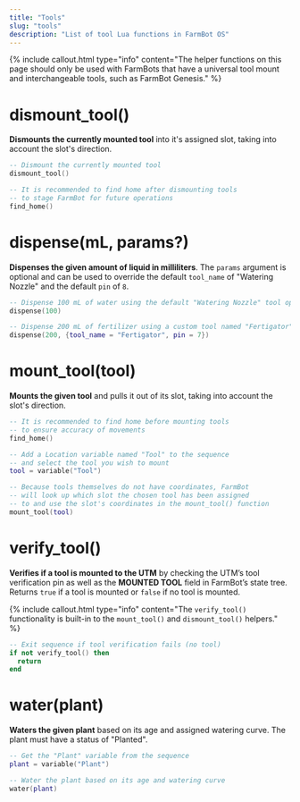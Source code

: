 ```yaml
---
title: "Tools"
slug: "tools"
description: "List of tool Lua functions in FarmBot OS"
---
```


{%
include callout.html
type="info"
content="The helper functions on this page should only be used with FarmBots that have a universal tool mount and interchangeable tools, such as FarmBot Genesis."
%}

# dismount_tool()

**Dismounts the currently mounted tool** into it's assigned slot, taking into account the slot's direction.

```lua
-- Dismount the currently mounted tool
dismount_tool()

-- It is recommended to find home after dismounting tools
-- to stage FarmBot for future operations
find_home()
```

# dispense(mL, params?)

**Dispenses the given amount of liquid in milliliters**. The `params` argument is optional and can be used to override the default `tool_name` of "Watering Nozzle" and the default `pin` of `8`.

```lua
-- Dispense 100 mL of water using the default "Watering Nozzle" tool operated by pin 8
dispense(100)
```

```lua
-- Dispense 200 mL of fertilizer using a custom tool named "Fertigator" operated by pin 7
dispense(200, {tool_name = "Fertigator", pin = 7})
```

# mount_tool(tool)

**Mounts the given tool** and pulls it out of its slot, taking into account the slot's direction.

```lua
-- It is recommended to find home before mounting tools
-- to ensure accuracy of movements
find_home()

-- Add a Location variable named "Tool" to the sequence
-- and select the tool you wish to mount
tool = variable("Tool")

-- Because tools themselves do not have coordinates, FarmBot
-- will look up which slot the chosen tool has been assigned
-- to and use the slot's coordinates in the mount_tool() function
mount_tool(tool)
```

# verify_tool()

**Verifies if a tool is mounted to the UTM** by checking the UTM’s tool verification pin as well as the **MOUNTED TOOL** field in FarmBot’s state tree. Returns `true` if a tool is mounted or `false` if no tool is mounted.

{%
include callout.html
type="info"
content="The `verify_tool()` functionality is built-in to the `mount_tool()` and `dismount_tool()` helpers."
%}

```lua
-- Exit sequence if tool verification fails (no tool)
if not verify_tool() then
  return
end
```

# water(plant)

**Waters the given plant** based on its age and assigned watering curve. The plant must have a status of "Planted".

```lua
-- Get the "Plant" variable from the sequence
plant = variable("Plant")

-- Water the plant based on its age and watering curve
water(plant)
```
